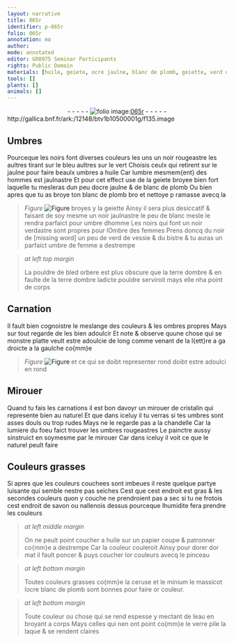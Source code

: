 ```yaml
---
layout: narrative
title: 065r
identifier: p-065r
folio: 065r
annotation: no
author:
mode: annotated
editor: GR8975 Seminar Participants
rights: Public Domain
materials: [huile, geiete, ocre jaulne, blanc de plomb, geiette, verd de vessie, bistre, bled orbere, terre dombre, cristalin, savon, papier, or, or couleurs, ceruse, minium, massicot, ocre, or couleur, eau, verre, laque]
tools: []
plants: []
animals: []
---
```


<div class="folio" align="center">- - - - - <a href="http://gallica.bnf.fr/ark:/12148/btv1b10500001g/f135.image" target="_blank"><img src="https://cu-mkp.github.io/2017-workshop-edition/assets/photo-icon.png" alt="folio image: " style="display:inline-block; margin-bottom:-3px;"/>065r</a> - - - - - </div> http://gallica.bnf.fr/ark:/12148/btv1b10500001g/f135.image   

## Umbres

 
Pourceque les noirs font diverses couleurs les uns un noir rougeastre les aultres tirant sur le bleu aultres sur le vert Choisis ceulx qui retirent sur le jaulne pour faire beaulx umbres a <span class="m">huile</span> Car lumbre mesmem{ent} des hommes est jaulnastre Et pour cet effect use de la <span class="m">geiete</span> broyee bien fort laquelle tu mesleras dun peu d<span class="m">ocre jaulne</span> & de <span class="m">blanc de plomb</span> Ou bien apres que tu as broye ton <span class="m">blanc de plomb</span> bro et nettoye p ramasse avecq la 
> *Figure*
> <a href="" target="_blank"><img src="https://cu-mkp.github.io/GR8975-edition/assets/photo-icon.png" alt="Figure" style="display:inline-block; margin-bottom:-3px;"/></a>
 broyes y la <span class="m">geiette</span> Ainsy il sera plus desiccatif & faisant de soy mesme un noir jaulnastre le peu de blanc mesle le rendra parfaict pour umbre dhomme Les noirs qui font un noir verdastre sont propres pour lOmbre des femmes Prens doncq du noir de [missing word] un peu de <span class="m">verd de vessie</span> & du <span class="m">bistre</span> & tu auras un parfaict umbre de femme a destrempe
 
> *at left top margin*
> 
>   La pouldre de <span class="m">bled orbere</span> est plus obscure que la <span class="m">terre dombre</span> & en faulte de la <span class="m">terre dombre</span> ladicte pouldre serviroit mays elle nha point de corps
    

## Carnation

 
Il fault bien cognoistre le meslange des couleurs & les ombres propres Mays sur tout regarde de les bien adoulcir Et note & observe quune chose qui se monstre platte veult estre adoulcie de long comme venant de la l{ett}re a ga droicte a la gaulche co{mm}e 
> *Figure*
> <a href="
fig_p065r_1
https://drive.google.com/open?id=0B9-oNrvWdlO5eUhrRmdpaWNCZlk
" target="_blank"><img src="https://cu-mkp.github.io/GR8975-edition/assets/photo-icon.png" alt="Figure" style="display:inline-block; margin-bottom:-3px;"/></a>
 et ce qui se doibt representer rond doibt estre adoulci en rond
    

## Mirouer

 
Quand tu fais les carnations il est bon davoyr un mirouer de <span class="m">cristalin</span> qui represente bien au naturel Et que dans iceluy il tu verras si tes umbres sont asses douls ou trop rudes Mays ne le regarde pas a la chandelle Car la lumiere du foeu faict trouver les umbres rougeastres Le painctre aussy sinstruict en soymesme par le mirouer Car dans iceluy il voit ce que le naturel peult faire
    

## Couleurs grasses

 
Si apres que les couleurs couchees sont imbeues il reste quelque partye luisante qui semble nestre pas seiches Cest que cest endroit est gras & les secondes couleurs quon y couche ne prendroient pas a sec si tu ne frotois cest endroit de <span class="m">savon</span> ou nallenois dessus pourceque lhumidite fera prendre les couleurs
 
> *at left middle margin*
> 
>   On ne peult point coucher a <span class="m">huile</span> sur un <span class="m">papier</span> coupe & patronner co{mm}e a destrempe Car la couleur couleroit Ainsy pour dorer d<span class="m">or</span> mat il fault poncer & puys coucher l<span class="m">or couleurs</span> avecq le pinceau
 
> *at left bottom margin*
> 
>   Toutes couleurs grasses co{mm}e la <span class="m">ceruse</span> et le <span class="m">minium</span> le <span class="m">massicot</span> l<span class="m">ocre</span> <span class="m">blanc de plomb</span> sont bonnes pour faire <span class="m">or couleur</span>.
 
> *at left bottom margin*
> 
>   Toute couleur ou chose qui se rend espesse y mectant de l<span class="m">eau</span> en broyant a corps Mays celles qui nen ont point co{mm}e le <span class="m">verre</span> pile la <span class="m">laque</span> & se rendent claires
 